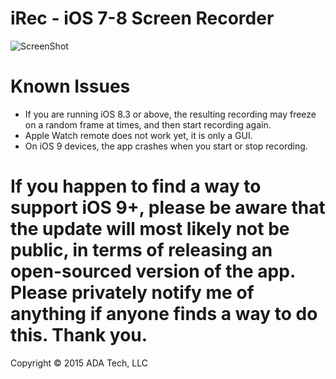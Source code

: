 # iRec - iOS 7-8 Screen Recorder  
  
![ScreenShot](https://adatechri.com/iRecPreview.png)  
  
# Known Issues  

* If you are running iOS 8.3 or above, the resulting recording may freeze on a random frame at times, and then start recording again.  
* Apple Watch remote does not work yet, it is only a GUI.
* On iOS 9 devices, the app crashes when you start or stop recording.
  
# If you happen to find a way to support iOS 9+, please be aware that the update will most likely not be public, in terms of releasing an open-sourced version of the app. Please privately notify me of anything if anyone finds a way to do this. Thank you.
  
Copyright © 2015 ADA Tech, LLC
